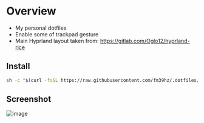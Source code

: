 # Overview
  - My personal dotfiles
  - Enable some of trackpad gesture
  - Main Hyprland layout taken from: https://gitlab.com/Oglo12/hyprland-rice

## Install

  ```bash
  sh -c "$(curl -fsSL https://raw.githubusercontent.com/fm39hz/.dotfiles/main/arch_setup.sh)"
  ```

## Screenshot
![image](https://github.com/fm39hz/.dotfiles/assets/71458213/729ebc12-db64-4b34-a859-300f56337250)

